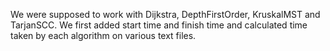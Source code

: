 We were supposed to work with Dijkstra, DepthFirstOrder, KruskalMST and TarjanSCC. We first added start time and finish time and calculated time taken by each algorithm on various text files. 
